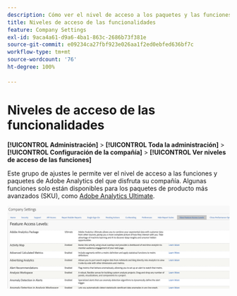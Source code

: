 ```yaml
---
description: Cómo ver el nivel de acceso a los paquetes y las funciones de Adobe Analytics a los que está autorizada su compañía.
title: Niveles de acceso de las funcionalidades
feature: Company Settings
exl-id: 9aca4a61-d9a6-4ba1-863c-2686b73f381e
source-git-commit: e09234ca27fbf923e026aa1f2ed0ebfed636bf7c
workflow-type: tm+mt
source-wordcount: '76'
ht-degree: 100%

---
```


# Niveles de acceso de las funcionalidades

**[!UICONTROL Administración]** > **[!UICONTROL Toda la administración]** > **[!UICONTROL Configuración de la compañía]** > **[!UICONTROL Ver niveles de acceso de las funciones]**

Este grupo de ajustes le permite ver el nivel de acceso a las funciones y paquetes de Adobe Analytics del que disfruta su compañía. Algunas funciones solo están disponibles para los paquetes de producto más avanzados (SKU), como [Adobe Analytics Ultimate](https://www.adobe.com/es/data-analytics-cloud/analytics/ultimate.html).

![](assets/feature-access-levels.png)
